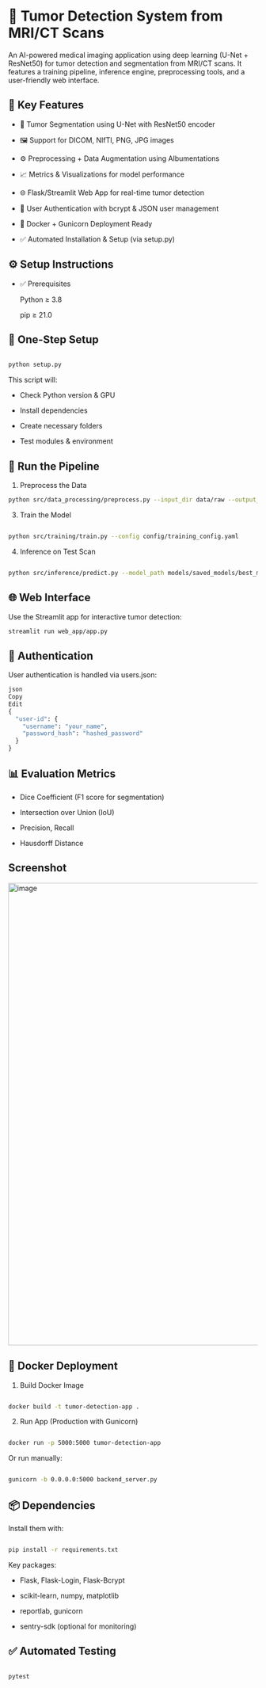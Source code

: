 # 🧠 Tumor Detection System from MRI/CT Scans

An AI-powered medical imaging application using deep learning (U-Net + ResNet50) for tumor detection and segmentation from MRI/CT scans. It features a training pipeline, inference engine, preprocessing tools, and a user-friendly web interface.

## 📌 Key Features

- 🎯 Tumor Segmentation using U-Net with ResNet50 encoder

- 🖼️ Support for DICOM, NIfTI, PNG, JPG images

- ⚙️ Preprocessing + Data Augmentation using Albumentations

- 📈 Metrics & Visualizations for model performance

- 🌐 Flask/Streamlit Web App for real-time tumor detection

- 🔐 User Authentication with bcrypt & JSON user management

- 🐳 Docker + Gunicorn Deployment Ready

- ✅ Automated Installation & Setup (via setup.py)

## ⚙️ Setup Instructions

- ✅ Prerequisites

    Python ≥ 3.8

    pip ≥ 21.0

## 🔧 One-Step Setup

```bash

python setup.py
```

This script will:

- Check Python version & GPU

- Install dependencies

- Create necessary folders

- Test modules & environment


## 🧪 Run the Pipeline

1. Preprocess the Data
   
```bash
python src/data_processing/preprocess.py --input_dir data/raw --output_dir data/processed
```
3. Train the Model
   
```bash

python src/training/train.py --config config/training_config.yaml
```
4. Inference on Test Scan
   
```bash

python src/inference/predict.py --model_path models/saved_models/best_model.h5 --image_path data/raw/test_scan.dcm
```

## 🌐 Web Interface

Use the Streamlit app for interactive tumor detection:

```bash
streamlit run web_app/app.py
```

## 🔐 Authentication

User authentication is handled via users.json:
```python
json
Copy
Edit
{
  "user-id": {
    "username": "your_name",
    "password_hash": "hashed_password"
  }
}
```

## 📊 Evaluation Metrics

- Dice Coefficient (F1 score for segmentation)

- Intersection over Union (IoU)

- Precision, Recall

- Hausdorff Distance

## Screenshot

<img width="1887" height="934" alt="image" src="https://github.com/user-attachments/assets/5029b332-9119-42f5-89cd-f53cdca910ac" />


## 🐳 Docker Deployment

1. Build Docker Image
   
```bash

docker build -t tumor-detection-app .
```

2. Run App (Production with Gunicorn)
   
```bash

docker run -p 5000:5000 tumor-detection-app
```

Or run manually:

```bash

gunicorn -b 0.0.0.0:5000 backend_server.py
```

## 📦 Dependencies

Install them with:

```bash

pip install -r requirements.txt
```
Key packages:

- Flask, Flask-Login, Flask-Bcrypt

- scikit-learn, numpy, matplotlib

- reportlab, gunicorn

- sentry-sdk (optional for monitoring)

## ✅ Automated Testing

```bash

pytest
```

